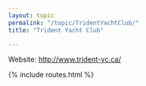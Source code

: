 ```yaml
---
layout: topic
permalink: "/topic/TridentYachtClub/"
title: "Trident Yacht Club"

---
```


Website: http://www.trident-yc.ca/

{% include routes.html %}

